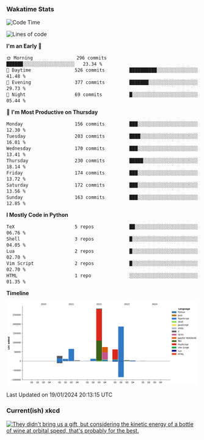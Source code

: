 ### Wakatime Stats
<!--START_SECTION:waka-->
![Code Time](http://img.shields.io/badge/Code%20Time-2%2C288%20hrs%204%20mins-blue)

![Lines of code](https://img.shields.io/badge/From%20Hello%20World%20I%27ve%20Written-734.6%20thousand%20lines%20of%20code-blue)

**I'm an Early 🐤** 

```text
🌞 Morning                296 commits         ██████░░░░░░░░░░░░░░░░░░░   23.34 % 
🌆 Daytime                526 commits         ██████████░░░░░░░░░░░░░░░   41.48 % 
🌃 Evening                377 commits         ███████░░░░░░░░░░░░░░░░░░   29.73 % 
🌙 Night                  69 commits          █░░░░░░░░░░░░░░░░░░░░░░░░   05.44 % 
```
📅 **I'm Most Productive on Thursday** 

```text
Monday                   156 commits         ███░░░░░░░░░░░░░░░░░░░░░░   12.30 % 
Tuesday                  203 commits         ████░░░░░░░░░░░░░░░░░░░░░   16.01 % 
Wednesday                170 commits         ███░░░░░░░░░░░░░░░░░░░░░░   13.41 % 
Thursday                 230 commits         █████░░░░░░░░░░░░░░░░░░░░   18.14 % 
Friday                   174 commits         ███░░░░░░░░░░░░░░░░░░░░░░   13.72 % 
Saturday                 172 commits         ███░░░░░░░░░░░░░░░░░░░░░░   13.56 % 
Sunday                   163 commits         ███░░░░░░░░░░░░░░░░░░░░░░   12.85 % 
```


**I Mostly Code in Python** 

```text
TeX                      5 repos             ██░░░░░░░░░░░░░░░░░░░░░░░   06.76 % 
Shell                    3 repos             █░░░░░░░░░░░░░░░░░░░░░░░░   04.05 % 
Lua                      2 repos             █░░░░░░░░░░░░░░░░░░░░░░░░   02.70 % 
Vim Script               2 repos             █░░░░░░░░░░░░░░░░░░░░░░░░   02.70 % 
HTML                     1 repo              ░░░░░░░░░░░░░░░░░░░░░░░░░   01.35 % 
```



**Timeline**

![Lines of Code chart](https://raw.githubusercontent.com/joshuajeschek/joshuajeschek/main/assets/bar_graph.png)


 Last Updated on 19/01/2024 20:13:15 UTC
<!--END_SECTION:waka-->

### Current(ish) xkcd
<a id="xkcd-a" title="They didn't bring us a gift, but considering the kinetic energy of a bottle of wine at orbital speed, that's probably for the best." href="https://www.xkcd.com" target="_blank">
        <img align="center" id="xkcd-img" src="https://imgs.xkcd.com/comics/astronaut_guests.png" alt="They didn't bring us a gift, but considering the kinetic energy of a bottle of wine at orbital speed, that's probably for the best." height=300 />
</a>

